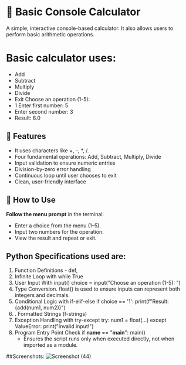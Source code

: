 # 🧮 Basic Console Calculator
A simple, interactive console-based calculator. It also allows users to perform basic arithmetic operations.

   
# Basic calculator uses:
- Add
- Subtract
- Multiply
- Divide
- Exit Choose an operation (1-5):
- 1 Enter first number: 5
- Enter second number: 3
- Result: 8.0
  



 
 ## 🚀 Features
- It uses characters like +, -, *, /.
- Four fundamental operations: Add, Subtract, Multiply, Divide  
- Input validation to ensure numeric entries  
- Division-by-zero error handling  
- Continuous loop until user chooses to exit  
- Clean, user-friendly interface

## 🔧 How to Use
 **Follow the menu prompt** in the terminal:
   - Enter a choice from the menu (1–5).
   - Input two numbers for the operation.
   - View the result and repeat or exit.

## Python Specifications used are:
1. Function Definitions -  def,
2. Infinite Loop with while True
3. User Input With  input()
choice = input("Choose an operation (1-5): ")
4. Type Conversion.
 float() is used to ensure inputs can represent both integers and decimals.
5.  Conditional Logic with if-elif-else
if choice == '1':
    print(f"Result: {add(num1, num2)}")
6. . Formatted Strings (f-strings)
7.  Exception Handling with try-except
try:
    num1 = float(...)
except ValueError:
    print("Invalid input!")
8. Program Entry Point Check
if __name__ == "__main__":
    main()
   - Ensures the script runs only when executed directly, not when imported as a module.
     
##Screenshots:
![Screenshot (44)](https://github.com/user-attachments/assets/5f9f4c55-f422-4ea1-9ab5-014f6294ead0)








  







